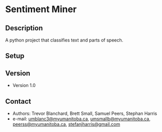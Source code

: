 Sentiment Miner
======

## Description

A python project that classifies text and parts of speech.

## Setup

## Version
* Version 1.0

## Contact
* Authors: Trevor Blanchard, Brett Small, Samuel Peers, Stephan Harris
* e-mail: umblanc3@myumanitoba.ca, umsmallb@myumanitoba.ca, peerss@myumanitoba.ca, stefanjharris@gmail.com
